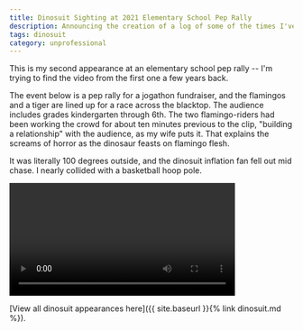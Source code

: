 ```yaml
---
title: Dinosuit Sighting at 2021 Elementary School Pep Rally
description: Announcing the creation of a log of some of the times I've worn one of those inflatable dinosuits.
tags: dinosuit
category: unprofessional
---
```


This is my second appearance at an elementary school pep rally --
I'm trying to find the video from the first one a few years back.

The event below is a pep rally for a jogathon fundraiser, and the flamingos and
a tiger are lined up for a race across the blacktop. The audience includes
grades kindergarten through 6th. The two flamingo-riders had been working the
crowd for about ten minutes previous to the clip, "building a relationship" with
the audience, as my wife puts it. That explains the screams of horror as the
dinosaur feasts on flamingo flesh.

It was literally 100 degrees outside, and the dinosuit inflation fan fell out mid chase. I nearly collided with a basketball hoop pole.

<div class='text-center'>
<video controls width="400">

    <source src="{% link assets/videos/dinosuit-pep-rally-2021.mp4 %}"
            type="video/mp4">

    Sorry, your browser doesn't support embedded videos.
</video>
</div>

[View all dinosuit appearances here]({{ site.baseurl }}{% link dinosuit.md %}).
